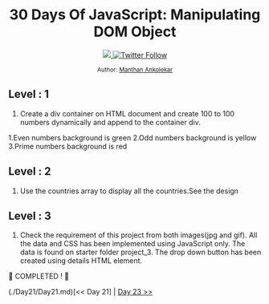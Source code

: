 <div align="center">
  <h1> 30 Days Of JavaScript: Manipulating DOM Object</h1>
  <a class="header-badge" target="_blank" href="https://www.linkedin.com/in/manthan-ankolekar-597b07a8/">
  <img src="https://img.shields.io/badge/style--5eba00.svg?label=LinkedIn&logo=linkedin&style=social">
  </a>
  <a class="header-badge" target="_blank" href="https://twitter.com/manthan_ank">
  <img alt="Twitter Follow" src="https://img.shields.io/twitter/follow/manthan_ank?style=social">
  </a>

  <sub>Author:
  <a href="https://www.linkedin.com/in/manthan-ankolekar-597b07a8/" target="_blank">Manthan Ankolekar</a><br>
  </sub>
</div>

## Level : 1

1. Create a div container on HTML document and create 100 to 100 numbers dynamically and append to the container div.

1.Even numbers background is green
2.Odd numbers background is yellow
3.Prime numbers background is red

## Level : 2

1. Use the countries array to display all the countries.See the design

## Level : 3

1. Check the requirement of this project from both images(jpg and gif). All the data and CSS has been implemented using JavaScript only. The data is found on starter folder project_3. The drop down button has been created using details HTML element.


🎉 COMPLETED ! 🎉

(./Day21/Day21.md)[<< Day 21] | [Day 23 >>](./Day23/Day23.md)